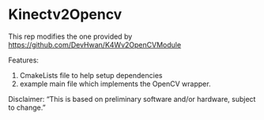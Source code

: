 Kinectv2Opencv
==============
This rep modifies the one provided by https://github.com/DevHwan/K4Wv2OpenCVModule

Features:

1. CmakeLists file to help setup dependencies 
2. example main file which implements the OpenCV wrapper.

Disclaimer:
“This is based on preliminary software and/or hardware, subject to change.”